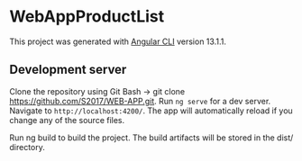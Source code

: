 # WebAppProductList

This project was generated with [Angular CLI](https://github.com/angular/angular-cli) version 13.1.1.

## Development server

Clone the repository using Git Bash -> git clone https://github.com/S2017/WEB-APP.git. Run `ng serve` for a dev server. Navigate to `http://localhost:4200/`. The app will automatically reload if you change any of the source files.

Run ng build to build the project. The build artifacts will be stored in the dist/ directory.


